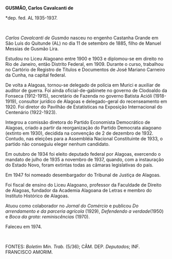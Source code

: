 **GUSMÃO, Carlos Cavalcanti de**

\*dep. fed. AL 1935-1937.

 

*Carlos Cavalcanti de Gusmão* nasceu no engenho Castanha Grande em São
Luís do Quitunde (AL) no dia 11 de setembro de 1885, filho de Manuel
Messias de Gusmão Lira.

Estudou no Liceu Alagoano entre 1900 e 1903 e diplomou-se em direito no
Rio de Janeiro, então Distrito Federal, em 1909. Durante o curso,
trabalhou no Cartório de Registro de Títulos e Documentos de José
Mariano Carneiro da Cunha, na capital federal.

De volta a Alagoas, tornou-se delegado de polícia em Murici e auxiliar
de auditor de guerra. Foi ainda oficial-de-gabinete no governo de
Clodoaldo da Fonseca (1912-1915), secretário de Fazenda no governo
Batista Acióli (1918-1919), consultor jurídico de Alagoas e
delegado-geral do recenseamento em 1920. Foi diretor do Pavilhão de
Estatísticas na Exposição Internacional do Centenário (1922-1923).

Integrou a comissão diretora do Partido Economista Democrático de
Alagoas, criado a partir da reorganização do Partido Democrata alagoano
(extinto em 1930), decidida na convenção de 2 de dezembro de 1932.
Contudo, nas eleições para a Assembléia Nacional Constituinte de 1933, o
partido não conseguiu eleger nenhum candidato.

Em outubro de 1934 foi eleito deputado federal por Alagoas, exercendo o
mandato de julho de 1935 a novembro de 1937, quando, com a instauração
do Estado Novo, foram extintas todas as câmaras legislativas do país.

Em 1947 foi nomeado desembargador do Tribunal de Justiça de Alagoas.

Foi fiscal de ensino do Liceu Alagoano, professor da Faculdade de
Direito de Alagoas, fundador da Academia Alagoana de Letras e membro do
Instituto Histórico de Alagoas.

Atuou como colaborador no *Jornal do Comércio* e publicou *Do
arrendamento e da parceria agrícola* (1929), *Defendendo a
verdade*(1950) e *Boca da grota: reminiscências* (1970).

Faleceu em 1974.

 

FONTES: *Boletim Min. Trab.* (5/36); CÂM. DEP. *Deputados*; INF.
FRANCISCO AMORIM.

 

